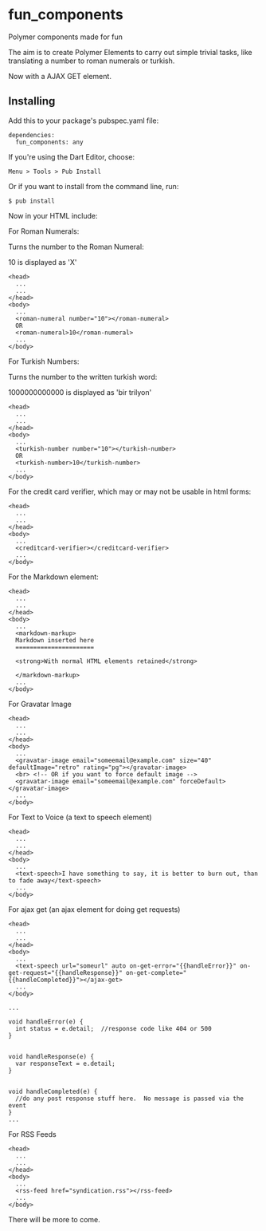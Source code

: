 fun_components
==============

Polymer components made for fun

The aim is to create Polymer Elements to carry out simple trivial tasks, like translating a number to roman numerals or turkish.

Now with a AJAX GET element.

## Installing

Add this to your package's pubspec.yaml file:
```
dependencies:
  fun_components: any
```

If you're using the Dart Editor, choose:

```
Menu > Tools > Pub Install
```

Or if you want to install from the command line, run:

```
$ pub install
```


Now in your HTML include:

For Roman Numerals:

Turns the number to the Roman Numeral:

10 is displayed as 'X'

```
<head>
  ...
  ...
</head>
<body>
  ...
  <roman-numeral number="10"></roman-numeral>
  OR
  <roman-numeral>10</roman-numeral>
  ...
</body>
```

For Turkish Numbers:

Turns the number to the written turkish word:

1000000000000 is displayed as 'bir trilyon'
 
```
<head>
  ...
  ...
</head>
<body>
  ...
  <turkish-number number="10"></turkish-number>
  OR
  <turkish-number>10</turkish-number>
  ...
</body>
```

For the credit card verifier, which may or may not be usable in html forms:

```
<head>
  ...
  ...
</head>
<body>
  ...
  <creditcard-verifier></creditcard-verifier>
  ...
</body>
```

For the Markdown element:

```
<head>
  ...
  ...
</head>
<body>
  ...
  <markdown-markup>
  Markdown inserted here
  ======================
  
  <strong>With normal HTML elements retained</strong>
   
  </markdown-markup>
  ...
</body>
```

For Gravatar Image

```
<head>
  ...
  ...
</head>
<body>
  ...
  <gravatar-image email="someemail@example.com" size="40" defaultImage="retro" rating="pg"></gravatar-image>
  <br> <!-- OR if you want to force default image -->
  <gravatar-image email="someemail@example.com" forceDefault></gravatar-image>
  ...
</body>
```


For Text to Voice (a text to speech element)

```
<head>
  ...
  ...
</head>
<body>
  ...
  <text-speech>I have something to say, it is better to burn out, than to fade away</text-speech>
  ...
</body>
```


For ajax get (an ajax element for doing get requests)

```
<head>
  ...
  ...
</head>
<body>
  ...
  <text-speech url="someurl" auto on-get-error="{{handleError}}" on-get-request="{{handleResponse}}" on-get-complete="{{handleCompleted}}"></ajax-get>
  ...
</body>

...

void handleError(e) {
  int status = e.detail;  //response code like 404 or 500
}


void handleResponse(e) {
  var responseText = e.detail;
}


void handleCompleted(e) {
  //do any post response stuff here.  No message is passed via the event
}
...
```

For RSS Feeds

```
<head>
  ...
  ...
</head>
<body>
  ...
  <rss-feed href="syndication.rss"></rss-feed>
  ...
</body>
```

There will be more to come.